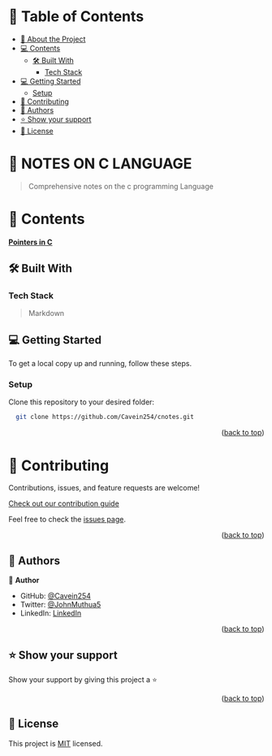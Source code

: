 # 📗 Table of Contents

- [📖 About the Project](#about-project)
- [💻 Contents](#contents)
  - [🛠 Built With](#built-with)
    - [Tech Stack](#tech-stack)
- [💻 Getting Started](#getting-started)
  - [Setup](#setup)
- [🤝 Contributing](#contributing)
- [👥 Authors](#authors)
- [⭐️ Show your support](#support)
- [📝 License](#license)

<!-- PROJECT DESCRIPTION -->

# 📖 NOTES ON C LANGUAGE<a name="about-project"></a>

> Comprehensive notes on the c programming Language

# 📖 Contents<a name="contents"></a>
#### [Pointers in C](https://github.com/Cavein254/cnotes/blob/main/pointers/pointers.md)
## 🛠 Built With <a name="built-with"></a>

### Tech Stack <a name="tech-stack"></a>
> Markdown

## 💻 Getting Started <a name="getting-started"></a>

To get a local copy up and running, follow these steps.

### Setup

Clone this repository to your desired folder:

```sh
  git clone https://github.com/Cavein254/cnotes.git
```
<p align="right">(<a href="#readme-top">back to top</a>)</p>


# 🤝 Contributing <a name="contributing"></a>
Contributions, issues, and feature requests are welcome!

[Check out our contribution guide](https://github.com/Cavein254/cnotes/blob/main/contributing.md)

Feel free to check the [issues page](https://github.com/Cavein254/cnotes/issues).

<p align="right">(<a href="#readme-top">back to top</a>)</p>

## 👥 Authors <a name="authors"></a>
👤 **Author**

- GitHub: [@Cavein254](https://github.com/Cavein254)
- Twitter: [@JohnMuthua5](https://twitter.com/JohnMuthua5)
- LinkedIn: [LinkedIn](https://www.linkedin.com/in/muthuahjohn/)

<p align="right">(<a href="#readme-top">back to top</a>)</p>


## ⭐️ Show your support <a name="support"></a>

Show your support by giving this project a :star:

<p align="right">(<a href="#readme-top">back to top</a>)</p>

## 📝 License <a name="license"></a>

This project is [MIT](./LICENSE) licensed.
